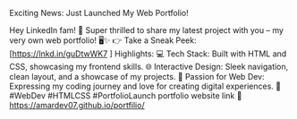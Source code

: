  Exciting News: Just Launched My Web Portfolio!


Hey LinkedIn fam! 🌟 Super thrilled to share my latest project with you – my very own web portfolio! 🖥️✨
👉 Take a Sneak Peek: [https://lnkd.in/guDtwWK7 ]
Highlights:
💻 Tech Stack: Built with HTML and CSS, showcasing my frontend skills.
🌐 Interactive Design: Sleek navigation, clean layout, and a showcase of my projects.
🚀 Passion for Web Dev: Expressing my coding journey and love for creating digital experiences.
🚀 #WebDev #HTMLCSS #PortfolioLaunch
 portfolio website link 🔗 https://amardev07.github.io/portfilio/
